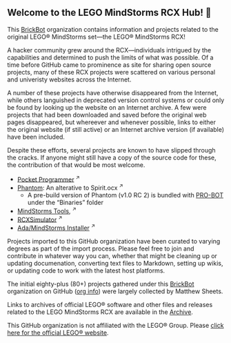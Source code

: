 ## Welcome to the LEGO MindStorms RCX Hub! 👋

This [BrickBot](https://brickbot.github.io/) organization contains information and projects related to the original LEGO® MindStorms set—the LEGO® MindStorms RCX!

A hacker community grew around the RCX—individuals intrigued by the capabilities and determined to push the limits of what was possible.
Of a time before GitHub came to prominence as site for sharing open source projects, many of these RCX projects were scattered
on various personal and univeristy websites across the Internet.

A number of these projects have otherwise disappeared from the Internet, while others languished in deprecated version control systems 
or could only be found by looking up the website on an Internet archive.
A few were projects that had been downloaded and saved before the original web pages disappeared,
but whereever and whenever possible, links to either the original website (if still active) or an Internet archive version (if available) have been included.

Despite these efforts, several projects are known to have slipped through the cracks.  If anyone might still have a copy of the source code for these,
the contribution of that would be most welcome.
* [Pocket Programmer](https://www.navina.ch/workshop/rcx/rcx.html) <sup>↗</sup>
* [Phantom](https://web.archive.org/web/20101213054842/http://members.cox.net/pbrick-alpha/Phantom.htm): An alterative to Spirit.ocx  <sup>↗</sup>
  + A pre-build version of Phantom (v1.0 RC 2) is bundled with [PRO-BOT](https://github.com/BrickBot/PRO-BOT) under the “Binaries” folder
* [MindStorms Tools](https://web.archive.org/web/20120130101715/http://ddi.uni-paderborn.de/index.php?id=4800&L=1), <sup>↗</sup>
* [RCXSimulator](https://www4.cs.fau.de/~felser/RCXSimulator/) <sup>↗</sup>
* [Ada/MindStorms Installer](https://web.archive.org/web/20080526011436/http://www.usafa.af.mil/df/dfcs/adamindstorms1.cfm) <sup>↗</sup>


Projects imported to this GitHub organization have been curated to varying degrees as part of the import process.
Please feel free to join and contribute in whatever way you can, whether that might be cleaning up or updating documenation,
converting text files to Markdown, setting up wikis, or updating code to work with the latest host platforms.

The initial eighty-plus (80+) projects gathered under this [BrickBot](https://brickbot.github.io/) organization on GitHub
([org info](https://api.github.com/orgs/BrickBot)) were largely collected by Matthew Sheets.

Links to archives of official LEGO® software and other files and releases related to the LEGO MindStorms RCX are available in the [Archive](https://github.com/BrickBot/Archive/).

This GitHub organization is not affiliated with the LEGO® Group.  Please [click here for the official LEGO® website](https://lego.com/).

<!--

**Here are some ideas to get you started:**

🙋‍♀️ A short introduction - what is your organization all about?
🌈 Contribution guidelines - how can the community get involved?
👩‍💻 Useful resources - where can the community find your docs? Is there anything else the community should know?
🍿 Fun facts - what does your team eat for breakfast?
🧙 Remember, you can do mighty things with the power of
[Markdown](https://docs.github.com/github/writing-on-github/getting-started-with-writing-and-formatting-on-github/basic-writing-and-formatting-syntax)
-->
